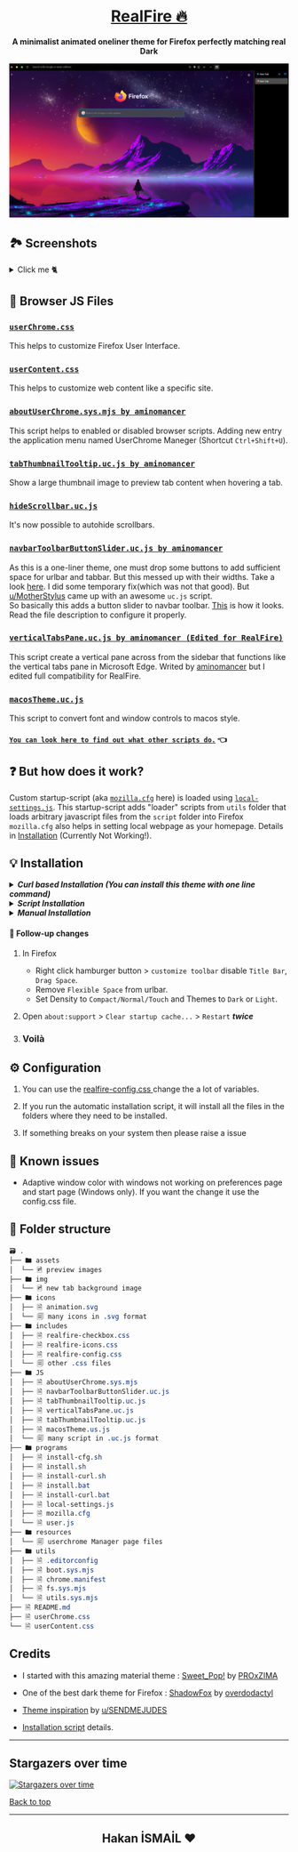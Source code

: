 <div align="center">

# [RealFire 🔥](https://github.com/Hakanbaban53/RealFire)

**A minimalist animated oneliner theme for Firefox perfectly matching real Dark**

</div>
<p align="center"><img src="./assets/preview.png"></p>

## 🏞 Screenshots

<details><summary>Click me 🐈</summary>

<h3 align="center">Adaptive Tab Bar Extension Support</h3>
<p align="center"><img src="./assets/adaptive-tab-bar-extension-support.gif"></p>

<h3 align="center">Horizonal Tabs</h3>
<p align="center"><img src="./assets/horizonal_tabs.gif"></p>

<h3 align="center">MacOs Window Control & Fonts</h3>
<p align="center" style="max-heigh:250px"><img src="./assets/mac_os_theme.gif"></p>

<h3 align="center">Animated Background</h3>
<p align="center" style="max-heigh:250px"><img src="./assets/navbar.gif"></p>

<h3 align="center">Tab Preview</h3>
<p align="center" style="max-heigh:300px"><img src="./assets/tab-preview.gif"></p>

<h3 align="center">Context Menu</h3>
<p align="center"><img src="./assets/context.png"></p>

<h3 align="center">Auto-hide Scrollbars</h3>
<p align="center" style="max-heigh:250px"><img src="./assets/hide_scroll_bar.gif"></p>

<h3 align="center">Library</h3>
<p align="center"><img src="./assets/library.png"></p>

<h3 align="center">Adaptive Window Color With Windows & GNU/Linux</h3>
<p align="center"><img src="./assets/adaptive.gif"></p>

</details>

## 📃 Browser JS Files

### [`userChrome.css`](./userChrome.css)

This helps to customize Firefox User Interface.

### [`userContent.css`](./userContent.css)

This helps to customize web content like a specific site.

### [`aboutUserChrome.sys.mjs by aminomancer`](https://github.com/aminomancer/uc.css.js#aboutUserChrome)

This script helps to enabled or disabled browser scripts. Adding new entry the application menu named UserChrome Maneger (Shortcut `Ctrl+Shift+U`).

### [`tabThumbnailTooltip.uc.js by aminomancer`](https://github.com/aminomancer/uc.css.js#tab-thumbnail-tooltip)

Show a large thumbnail image to preview tab content when hovering a tab.

### [`hideScrollbar.uc.js`](./JS/hideScrollbar.uc.js)

It's now possible to autohide scrollbars.

### [`navbarToolbarButtonSlider.uc.js by aminomancer`](https://github.com/aminomancer/uc.css.js#navbar-toolbar-button-slider)

As this is a one-liner theme, one must drop some buttons to add sufficient space for urlbar and tabbar. But this messed up with their widths. Take a look [here](https://www.reddit.com/r/FirefoxCSS/comments/n9asta/addons_width_changes_to_a_fixed_value_when_placed/). I did some temporary fix(which was not that good). But [u/MotherStylus](https://www.reddit.com/user/MotherStylus) came up with an awesome `uc.js` script.<br>
So basically this adds a button slider to navbar toolbar. [This](https://raw.githubusercontent.com/Hakanbaban53/RealFire/main/assets/navbar.gif) is how it looks. Read the file description to configure it properly.

### [`verticalTabsPane.uc.js by aminomancer (Edited for RealFire)`](./JS/verticalTabsPane.uc.js)

This script create a vertical pane across from the sidebar that functions like the vertical tabs pane in Microsoft Edge. Writed by [aminomancer](https://github.com/aminomancer) but I edited full compatibility for RealFire.

### [`macosTheme.uc.js`](./JS/macosTheme.uc.js)

This script to convert font and window controls to macos style.

#### [`You can look here to find out what other scripts do.`](https://github.com/aminomancer/uc.css.js#script-conventions) 👈

## ❓ **But how does it work?**

Custom startup-script (aka [`mozilla.cfg`](./programs/mozilla.cfg) here) is loaded using [`local-settings.js`](./programs/local-settings.js). This startup-script adds "loader" scripts from `utils` folder that loads arbitrary javascript files from the `script` folder into Firefox<br>
`mozilla.cfg` also helps in setting local webpage as your homepage. Details in [Installation](#Installation) (Currently Not Working!).

## 💡 Installation

<details><summary><strong><em>Curl based Installation (You can install this theme with one line command)</em></strong></summary>

<details><summary>GNU/Linux & MacOS</summary><br>

    ```console
    $ curl -s -o- https://raw.githubusercontent.com/Hakanbaban53/RealFire/main/programs/install-curl.sh | bash # Standard
    $ curl -s -o- https://raw.githubusercontent.com/Hakanbaban53/RealFire/main/programs/install-curl.sh | bash -s -- -f ~/.var/app/org.mozilla.firefox/.mozilla/firefox # Flatpak
    $ curl -s -o- https://raw.githubusercontent.com/Hakanbaban53/RealFire/main/programs/install-curl.sh | bash -s -- -f ~/snap/firefox/common/.mozilla/firefox/ # Snap
    ```

</details>

   <details><summary>Windows</summary><br>

    ```powershell
    > curl -sL "https://raw.githubusercontent.com/Hakanbaban53/RealFire/main/programs/install-curl.bat" > %TEMP%\install-curl.bat && %TEMP%\install-curl.bat REM Standard
    > curl -sL "https://raw.githubusercontent.com/Hakanbaban53/RealFire/main/programs/install-curl.bat" > %TEMP%\install-curl.bat && %TEMP%\install-curl.bat -b "C:\Program Files (x86)\Mozilla Firefox" REM Custom binary folder
    ```
</details>

    This will download the master branch and run the installation script.
    `mozilla.cfg` can be configured after complete installation

</details>

<details><summary><strong><em>Script Installation</em></strong></summary>

1. Clone the repository and enter folder:

   ```console
   $ git clone https://github.com/Hakanbaban53/RealFire.git && cd RealFire
   ```

2. Run installation script

   This script will lookup default Firefox profile location and install the theme with default configurations.

    <details><summary>GNU/Linux & MacOS</summary><br>

   ```console
   $ ./programs/install.sh # Standard
   $ ./programs/install.sh -f ~/.var/app/org.mozilla.firefox/.mozilla/firefox # Flatpak
   $ ./programs/install.sh -f ~/snap/firefox/common/.mozilla/firefox/ # Snap
   ```

    </details>

   <details><summary>Windows</summary><br>

   ```powershell
   > programs\install.bat REM Standard
   > programs\install.bat -e -b "C:\Program Files (x86)\Mozilla Firefox" REM Disable fx-autoconfig and Custom binary folder
   ```

    </details>

   #### Script options

   - `-b <binary_folder>` _optional_

     - Set custom Firefox binary folder path, for example `/usr/lib32/firefox`
     - Default: Auto detects in linux. `C:\Program Files\Mozilla Firefox` in windows

   - `-f <firefox_folder>` _optional_

     - Set custom Firefox folder path, for example `~/.mozilla/icecat/`
     - Default: `~/.mozilla/firefox/` in linux. `%APPDATA%\Mozilla\Firefox` in windows

   - `-p <profile_name>` _optional_

     - Set custom profile name, for example `4htgy4pu.app`
     - Default: Profile folder name found in `profiles.ini` at ->

     ```
     [Install4F96D1932A9F858E]
     Default=1yrah0xg.default-release
     Locked=1
     ```

   - `-e` _optional_

     - Install [`fx-autoconfig`](https://github.com/MrOtherGuy/fx-autoconfig)
     - Runs sudo to copy `mozilla.cfg` and `local-settings.js` to Application Binary folder
     - Default: True

   - `-h` _optional_
     - Shows help message with flags info
     </details>

<details><summary><strong><em>Manual Installation</em></strong></summary>

1. Open `about:support` in new tab and click `Open Directory` near `Profile Directory`.

2. Open this directory in terminal and clone the repository

   Note: If you already have a `chrome` folder under `Profile Directory`, rename it to `chrome_bak` or anything else to preserve your old theme.

   ```console
   $ cd {Your profile directory}

   $ git clone https://github.com/Hakanbaban53/RealFire.git chrome

   $ cd chrome
   ```

   <details><summary>MacOS</summary><br>

   - `about:support` > `Application Binary` > `{Installation folder}firefox`<br>
     Generally `Installation folder` is `/Applications/Firefox.app/Contents/MacOS/` (`Firefox Nightly` for Nightly version)

     For `MacOS`, our destination folder is `/Applications/Firefox.app/Contents/Resources/`

   ```console
   $ ln -s "`pwd`/programs/user.js" ../user.js

   $ cp ./programs/mozilla.cfg /Applications/Firefox.app/Contents/Resources/

   $ cp ./programs/local-settings.js /Applications/Firefox.app/Contents/Resources/defaults/pref/
   ```

    </details>
    
    <details><summary>Windows</summary><br>
    
    - `about:support` > `Application Binary` > `{Installation folder}firefox.exe`<br>
    Generally `Installation folder` is `C:\Program Files\Mozilla Firefox\`
    
    ```powershell
    > mklink ..\user.js "%cd%\programs\user.js"
    
    > copy .\programs\mozilla.cfg "C:\Program Files\Mozilla Firefox\"
    
    > copy .\programs\local-settings.js "C:\Program Files\Mozilla Firefox\defaults\pref\"
    ```
    </details>
    ```

</details>

#### 🔧 Follow-up changes

1. In Firefox

   - Right click hamburger button > `customize toolbar` disable `Title Bar`, `Drag Space`.
   - Remove `Flexible Space` from urlbar.
   - Set Density to `Compact/Normal/Touch` and Themes to `Dark` or `Light`.

2. Open `about:support` > `Clear startup cache...` > `Restart` **_twice_**

3. ### **Voilà**

## ⚙️ Configuration

1. You can use the [ realfire-config.css ](https://github.com/Hakanbaban53/RealFire/blob/main/includes/realfire-config.css) change the a lot of variables.

2. If you run the automatic installation script, it will install all the files in the folders where they need to be installed.

3. If something breaks on your system then please raise a issue

## 📌 Known issues

- Adaptive window color with windows not working on preferences page and start page (Windows only). If you want the change it use the config.css file.

## 📂 Folder structure

```css
🗃 .
├── 🖿 assets
│  └── 🖻 preview images
├── 🖿 img
│  └── 🖻 new tab background image
├── 🖿 icons
│  ├── 🗎 animation.svg
│  └── 🗐 many icons in .svg format
├── 🖿 includes
│  ├── 🗎 realfire-checkbox.css
│  ├── 🗎 realfire-icons.css
│  ├── 🗎 realfire-config.css
│  └── 🗐 other .css files
├── 🖿 JS
│  ├── 🗎 aboutUserChrome.sys.mjs
│  ├── 🗎 navbarToolbarButtonSlider.uc.js
│  ├── 🗎 tabThumbnailTooltip.uc.js
│  ├── 🗎 verticalTabsPane.uc.js
│  ├── 🗎 tabThumbnailTooltip.uc.js
│  ├── 🗎 macosTheme.us.js
│  └── 🗐 many script in .uc.js format
├── 🖿 programs
│  ├── 🗎 install-cfg.sh
│  ├── 🗎 install.sh
│  ├── 🗎 install-curl.sh
│  ├── 🗎 install.bat
│  ├── 🗎 install-curl.bat
│  ├── 🗎 local-settings.js
│  ├── 🗎 mozilla.cfg
│  └── 🗎 user.js
├── 🖿 resources
│  └── 🗐 userchrome Manager page files
├── 🖿 utils
│  ├── 🗎 .editorconfig
│  ├── 🗎 boot.sys.mjs
│  ├── 🗎 chrome.manifest
│  ├── 🗎 fs.sys.mjs
│  └── 🗎 utils.sys.mjs
├── 🗎 README.md
├── 🗎 userChrome.css
└── 🗎 userContent.css

```

## Credits

- I started with this amazing material theme : [Sweet_Pop!](https://github.com/PROxZIMA/Sweet-Pop) by [PROxZIMA](https://github.com/PROxZIMA)

- One of the best dark theme for Firefox : [ShadowFox](https://overdodactyl.github.io/ShadowFox) by [overdodactyl](https://github.com/overdodactyl)

- [Theme inspiration](https://www.reddit.com/r/FirefoxCSS/comments/ci7i69/another_oneline_theme/) by [u/SENDMEJUDES](https://www.reddit.com/user/SENDMEJUDES/)

- [Installation script](https://github.com/rafaelmardojai/firefox-gnome-theme) details.

---

## Stargazers over time

[![Stargazers over time](https://starchart.cc/Hakanbaban53/RealFire.svg)](https://starchart.cc/Hakanbaban53/RealFire)

[Back to top](#RealFire_🔥)

---

<h2 align="center">Hakan İSMAİL ❤</h2>
